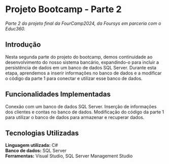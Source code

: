  # <h1>Projeto Bootcamp - Parte 2</h1>
*Parte 2 do projeto final da FourCamp2024, da Foursys em parceria com o Educ360.*
<h2>Introdução</h2>

 Nesta segunda parte do projeto do bootcamp, demos continuidade ao desenvolvimento do nosso sistema bancário, 
 expandindo-o para incluir a persistência de dados em um banco de dados SQL Server. 
 Durante esta etapa, aprendemos a inserir informações no banco de dados e a modificar o código da parte 1 para conectar e utilizar esse banco de dados.

<h2> Funcionalidades Implementadas</h2>

Conexão com um banco de dados SQL Server.
Inserção de informações dos clientes e contas no banco de dados.
Modificação do código da parte 1 para utilizar o banco de dados para armazenar e recuperar dados.

<h2>Tecnologias Utilizadas</h2>  

**Linguagem utilizada:** C#<br>
**Banco de dados:** SQL Server<br>
**Ferramentas:** Visual Studio, SQL Server Management Studio

